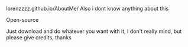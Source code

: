  lorenzzzz.github.io/AboutMe/
Also i dont know anything about this

Open-source

Just download and do whatever you want with it, I don't really mind, but please give credits, thanks 
